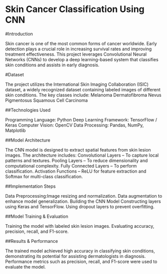 # Skin Cancer Classification Using CNN
#Introduction

Skin cancer is one of the most common forms of cancer worldwide. Early detection plays a crucial role in increasing survival rates and improving treatment effectiveness. This project leverages Convolutional Neural Networks (CNNs) to develop a deep learning-based system that classifies skin conditions and assists in early diagnosis.

#Dataset

The project utilizes the International Skin Imaging Collaboration (ISIC) dataset, a widely recognized dataset containing labeled images of different skin conditions. The key classes include:
Melanoma 
Dermatofibroma 
Nevus Pigmentosus 
Squamous Cell Carcinoma 

##Technologies Used

Programming Language: Python
Deep Learning Framework: TensorFlow / Keras
Computer Vision: OpenCV
Data Processing: Pandas, NumPy, Matplotlib

##Model Architecture

The CNN model is designed to extract spatial features from skin lesion images. The architecture includes:
Convolutional Layers – To capture local patterns and textures.
Pooling Layers – To reduce dimensionality and computational complexity.
Fully Connected Layers – To perform classification.
Activation Functions – ReLU for feature extraction and Softmax for multi-class classification.

##Implementation Steps

Data Preprocessing:Image resizing and normalization.
Data augmentation to enhance model generalization.
Building the CNN Model
Constructing layers using Keras and TensorFlow.
Using dropout layers to prevent overfitting.

##Model Training & Evaluation

Training the model with labeled skin lesion images.
Evaluating accuracy, precision, recall, and F1-score.

##Results & Performance

The trained model achieved high accuracy in classifying skin conditions, demonstrating its potential for assisting dermatologists in diagnosis. Performance metrics such as precision, recall, and F1-score were used to evaluate the model.
